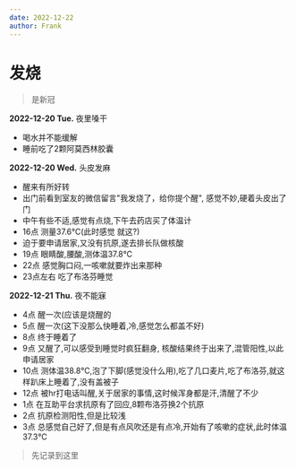 ```yaml
---
date: 2022-12-22
author: Frank
---
```


# 发烧

> 是新冠

**2022-12-20 Tue.** 夜里嗓干
- 喝水并不能缓解
- 睡前吃了2颗阿莫西林胶囊

**2022-12-20 Wed.** 头皮发麻
- 醒来有所好转
- 出门前看到室友的微信留言"我发烧了，给你提个醒", 感觉不妙,硬着头皮出了门
- 中午有些不适,感觉有点烧,下午去药店买了体温计
- 16点 测量37.6℃(此时感觉 就这?)
- 迫于要申请居家,又没有抗原,遂去排长队做核酸
- 19点 眼睛酸,腰酸,测体温37.8℃
- 22点 感觉胸口闷,一咳嗽就要炸出来那种
- 23点左右 吃了布洛芬睡觉

**2022-12-21 Thu.** 夜不能寐
- 4点 醒一次(应该是烧醒的
- 5点 醒一次(这下没那么快睡着,冷,感觉怎么都盖不好)
- 8点 终于睡着了
- 9点 又醒了,可以感受到睡觉时疯狂翻身, 核酸结果终于出来了,混管阳性,以此申请居家
- 10点 测体温38.8℃,泡了下脚(感觉没什么用),吃了几口麦片,吃了布洛芬,就这样趴床上睡着了,没有盖被子
- 12点 被hr打电话叫醒,关于居家的事情,这时候浑身都是汗,清醒了不少
- 1点 在互助平台求抗原有了回应,8颗布洛芬换2个抗原
- 2点 抗原检测阳性,但是比较浅
- 3点 总感觉自己好了,但是有点风吹还是有点冷,开始有了咳嗽的症状,此时体温37.3℃

> 先记录到这里

